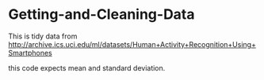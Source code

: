 # Getting-and-Cleaning-Data

This is tidy data from
http://archive.ics.uci.edu/ml/datasets/Human+Activity+Recognition+Using+Smartphones 

this code expects mean and standard deviation.

